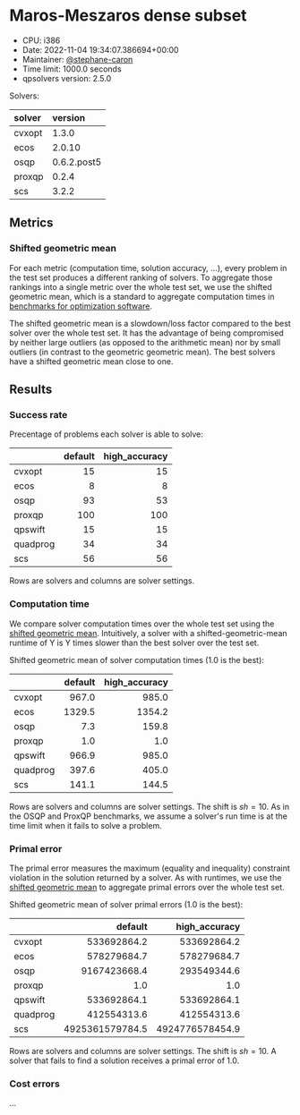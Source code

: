# Maros-Meszaros dense subset

- CPU: i386
- Date: 2022-11-04 19:34:07.386694+00:00
- Maintainer: [@stephane-caron](https://github.com/stephane-caron/)
- Time limit: 1000.0 seconds
- qpsolvers version: 2.5.0

Solvers:

| solver   | version     |
|:---------|:------------|
| cvxopt   | 1.3.0       |
| ecos     | 2.0.10      |
| osqp     | 0.6.2.post5 |
| proxqp   | 0.2.4       |
| scs      | 3.2.2       |

## Metrics

### Shifted geometric mean

For each metric (computation time, solution accuracy, ...), every problem in
the test set produces a different ranking of solvers. To aggregate those
rankings into a single metric over the whole test set, we use the shifted
geometric mean, which is a standard to aggregate computation times in
[benchmarks for optimization software](http://plato.asu.edu/bench.html).

The shifted geometric mean is a slowdown/loss factor compared to the best
solver over the whole test set. It has the advantage of being compromised by
neither large outliers (as opposed to the arithmetic mean) nor by small
outliers (in contrast to the geometric geometric mean). The best solvers have a
shifted geometric mean close to one.

## Results

### Success rate

Precentage of problems each solver is able to solve:

|          |   default |   high_accuracy |
|:---------|----------:|----------------:|
| cvxopt   |        15 |              15 |
| ecos     |         8 |               8 |
| osqp     |        93 |              53 |
| proxqp   |       100 |             100 |
| qpswift  |        15 |              15 |
| quadprog |        34 |              34 |
| scs      |        56 |              56 |

Rows are solvers and columns are solver settings.

### Computation time

We compare solver computation times over the whole test set using the [shifted
geometric mean](#shifted-geometric-mean). Intuitively, a solver with a
shifted-geometric-mean runtime of Y is Y times slower than the best solver over
the test set.

Shifted geometric mean of solver computation times (1.0 is the best):

|          |   default |   high_accuracy |
|:---------|----------:|----------------:|
| cvxopt   |     967.0 |           985.0 |
| ecos     |    1329.5 |          1354.2 |
| osqp     |       7.3 |           159.8 |
| proxqp   |       1.0 |             1.0 |
| qpswift  |     966.9 |           985.0 |
| quadprog |     397.6 |           405.0 |
| scs      |     141.1 |           144.5 |

Rows are solvers and columns are solver settings. The shift is $sh = 10$. As in
the OSQP and ProxQP benchmarks, we assume a solver's run time is at the time
limit when it fails to solve a problem.

### Primal error

The primal error measures the maximum (equality and inequality) constraint
violation in the solution returned by a solver. As with runtimes, we use the
[shifted geometric mean](#shifted-geometric-mean) to aggregate primal errors
over the whole test set.

Shifted geometric mean of solver primal errors (1.0 is the best):

|          |         default |   high_accuracy |
|:---------|----------------:|----------------:|
| cvxopt   |     533692864.2 |     533692864.2 |
| ecos     |     578279684.7 |     578279684.7 |
| osqp     |    9167423668.4 |     293549344.6 |
| proxqp   |             1.0 |             1.0 |
| qpswift  |     533692864.1 |     533692864.1 |
| quadprog |     412554313.6 |     412554313.6 |
| scs      | 4925361579784.5 | 4924776578454.9 |

Rows are solvers and columns are solver settings. The shift is $sh = 10$. A
solver that fails to find a solution receives a primal error of
1.0.

### Cost errors

...
